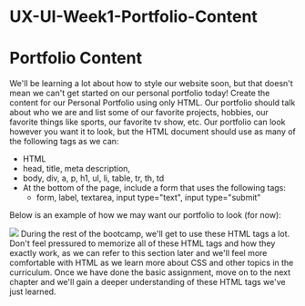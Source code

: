 # UX-UI-Week1-Portfolio-Content

# Portfolio Content

We'll be learning a lot about how to style our website soon, but that doesn't mean we can't get started on our personal portfolio today! 
Create the content for our Personal Portfolio using only HTML. 
Our portfolio should talk about who we are and list some of our favorite projects, hobbies, our favorite things like sports, our favorite tv show, etc. Our portfolio can look however you want it to look, but the HTML document should use as many of the following tags as we can:

- HTML
- head, title, meta description,
- body, div, a, p, h1, ul, li, table, tr, th, td
- At the bottom of the page, include a form that uses the following tags:
  - form, label, textarea, input type="text", input type="submit"


Below is an example of how we may want our portfolio to look (for now):

![](https://github.com/HebaAlJassir/UX-UI-Week1-Portfolio-Content/blob/main/portfolio%20content.png)
During the rest of the bootcamp, we'll get to use these HTML tags a lot. 
Don't feel pressured to memorize all of these HTML tags and how they exactly work, as we can refer to this section later and we'll feel more comfortable with HTML as we learn more about CSS and other topics in the curriculum. 
Once we have done the basic assignment, move on to the next chapter and we'll gain a deeper understanding of these HTML tags we've just learned.

